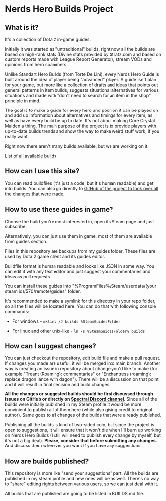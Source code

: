 # Nerds Hero Builds Project

## What is it?

It's a collection of Dota 2 in-game guides.

Initially it was started as "untraditional" builds, right now all the builds are based on high-rank stats (Divine stats provided by Stratz.com and based on custom reports made with League Report Generator), stream VODs and opinions from hero spammers.

Unlike Standart Hero Builds (from Torte De Lini), every Nerds Hero Guide is built around the idea of player being "advanced" player. A guide isn't plan for your game, but more like a collection of drafts and ideas that points out general patterns in item builds, suggests situational alternatives for various situations and made with "don't need to search for an item in the shop" principle in mind.

The goal is to make a guide for every hero and position it can be played on and add up information about alternatives and timings for every item, as well as have every build be up to date. It's not about making Core Crystal Maiden a thing. The main purpose of the project is to provide players with up-to-date builds trends and show the way to make weird stuff work, if you really want.

Right now there aren't many builds available, but we are working on it.

[List of all available builds](BUILDS.md)

## How can I use this site?

You can read buildfiles (it's just a code, but it's human readable) and get into builds. You can also go directly to [GitHub of the project to look over all the changes that were made](https://github.com/leamare/nerds-builds/commits/master).

## How to use these guides in game?

Choose the build you're most interested in, open its Steam page and just subscribe.

Alternatively, you can just use them in game, most of them are available from guides section.



Files in this repository are backups from my guides folder. These files are used by Dota 2 game client and its guides editor.

Buildfile format is human readable and looks like JSON in some way. You can edit it with any text editor and just suggest your commentaries and ideas as pull requests.

You can install these guides into "%ProgramFiles%/Steam/userdata/(your steam id)/570/remote/guides" folder.

It's recommended to make a symlink for this directory in your repo folder, so all the files will be located here. You can do that with following console commands:

- For windows - `mklink /J builds %SteamGuidesFolder`

- For linux and other unix-like - `ln -s %SteamGuidesFolder% builds`

## How can I suggest changes?

You can just checkout the repository, edit build file and make a pull request. If changes you made are useful, it will be merged into main branch. Another way is creating an issue in repository about change you'd like to make (for example "Treant (Roaming): commentaries" or "Enchantress (roaming): replace dragon lance with dagon"). There will be a discussion on that point and it will result in final decision and build changes.

**All the changes or suggested builds should be first discussed through issues on GitHub or directly on [Spectral Discord channel](https://discord.gg/7zKeeV8)**. Since all of the builds were initially published in my Steam profile it would be more convinient to publish all of them here (while also giving credit to original author). Same goes to all changes of the builds that were already published.

Publishing all the builds is kind of two-sided coin, but since the project is open to suggestions, it will ensure that it won't die when I'll burn up working on Nerds Hero Builds (I still will need to publish every change by myself, but it's not a big deal). **Please, consider that before submitting any changes.** And discuss them wherever you want if you have any suggestions.

## How are builds published?

This repository is more like "send your suggestions" part. All the builds are published in my steam profile and new ones will be as well. There's no way to "share" editing rights between various users, so we can just deal with it.

All builds that are published are going to be listed in BUILDS.md file.
